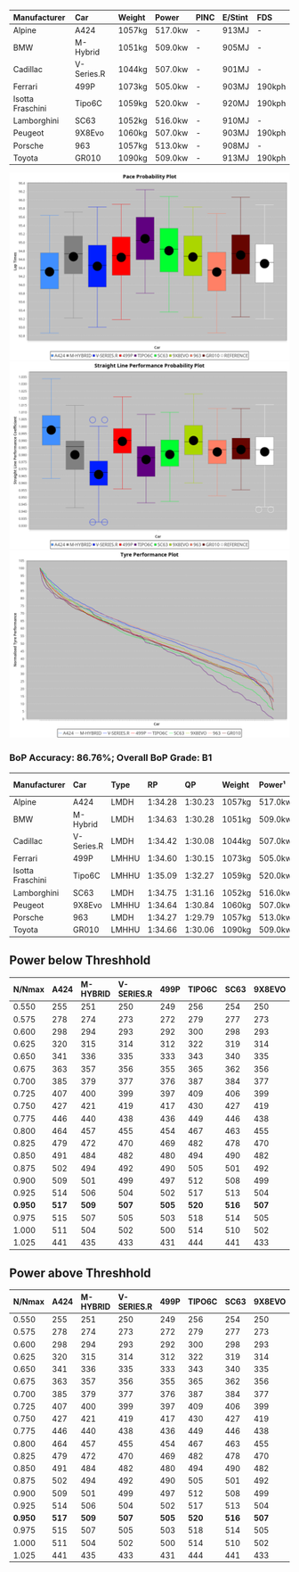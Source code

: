 | Manufacturer     | Car        | Weight | Power   | PINC    | E/Stint | FDS     |
|:-|:-|:-|:-|:-|:-|:-|
| Alpine           | A424       | 1057kg | 517.0kw |    -    | 913MJ   |    -    |
| BMW              | M-Hybrid   | 1051kg | 509.0kw |    -    | 905MJ   |    -    |
| Cadillac         | V-Series.R | 1044kg | 507.0kw |    -    | 901MJ   |    -    |
| Ferrari          | 499P       | 1073kg | 505.0kw |    -    | 903MJ   | 190kph  |
| Isotta Fraschini | Tipo6C     | 1059kg | 520.0kw |    -    | 920MJ   | 190kph  |
| Lamborghini      | SC63       | 1052kg | 516.0kw |    -    | 910MJ   |    -    |
| Peugeot          | 9X8Evo     | 1060kg | 507.0kw |    -    | 903MJ   | 190kph  |
| Porsche          | 963        | 1057kg | 513.0kw |    -    | 908MJ   |    -    |
| Toyota           | GR010      | 1090kg | 509.0kw |    -    | 913MJ   | 190kph  |

![PACECHART](./IMG/ACOMETHOD.png)
![STRAIGHTLINEPERFORMANCECHART](./IMG/ACOMETHOD_sp.png)
![TYREPERFORMANCECHART](./IMG/ACOMETHOD_tw.png)

### BoP Accuracy: 86.76%; Overall BoP Grade: B1
| Manufacturer     | Car        | Type  | RP      | QP      | Weight | Power¹  | Threshhold | PINC    | Power²   | E/Stint | AVG Vmax  | FDS     | RDLC | L/Stint | BOP-Grade | Model Accuracy | Model Points | Match%  | SimDiff |
|:-|:-|:-|:-|:-|:-|:-|:-|:-|:-|:-|:-|:-|:-|:-|:-|:-|:-|:-|:-|
| Alpine           | A424       | LMDH  | 1:34.28 | 1:30.23 | 1057kg | 517.0kw | 210.0kph   |    -    | 517.00kw |  913MJ  | 311.69kph |    -    | 1.00 | 37      | -B2       | 100.00%        | 870          | 83.80%  | ±0.40s  |
| BMW              | M-Hybrid   | LMDH  | 1:34.63 | 1:30.28 | 1051kg | 509.0kw | 210.0kph   |    -    | 509.00kw |  905MJ  | 308.37kph |    -    | 1.01 | 37      | ~A1       | 100.00%        | 1914         | 96.23%  | ±0.06s  |
| Cadillac         | V-Series.R | LMDH  | 1:34.42 | 1:30.08 | 1044kg | 507.0kw | 210.0kph   |    -    | 507.00kw |  901MJ  | 305.83kph |    -    | 1.02 | 37      | -A2       | 98.03%         | 3773         | 94.50%  | ±0.55s  |
| Ferrari          | 499P       | LMHHU | 1:34.60 | 1:30.15 | 1073kg | 505.0kw | 210.0kph   |    -    | 505.00kw |  903MJ  | 308.22kph | 190kph  | 1.02 | 37      | ~A1       | 100.00%        | 4212         | 100.00% | ±0.17s  |
| Isotta Fraschini | Tipo6C     | LMHHU | 1:35.09 | 1:32.27 | 1059kg | 520.0kw | 210.0kph   |    -    | 520.00kw |  920MJ  | 308.69kph | 190kph  | 1.05 | 37      | +Ω1       | 100.00%        | 105          | 45.31%  | ±0.08s  |
| Lamborghini      | SC63       | LMDH  | 1:34.75 | 1:31.16 | 1052kg | 516.0kw | 210.0kph   |    -    | 516.00kw |  910MJ  | 308.98kph |    -    | 1.03 | 37      | +A2       | 100.00%        | 597          | 93.07%  | ±0.05s  |
| Peugeot          | 9X8Evo     | LMHHU | 1:34.64 | 1:30.84 | 1060kg | 507.0kw | 210.0kph   |    -    | 507.00kw |  903MJ  | 309.26kph | 190kph  | 1.00 | 37      | +B2       | 100.00%        | 463          | 82.74%  | ±0.02s  |
| Porsche          | 963        | LMDH  | 1:34.27 | 1:29.79 | 1057kg | 513.0kw | 210.0kph   |    -    | 513.00kw |  908MJ  | 308.80kph |    -    | 1.01 | 37      | -B1       | 99.21%         | 10753        | 85.20%  | ±0.04s  |
| Toyota           | GR010      | LMHHU | 1:34.66 | 1:30.06 | 1090kg | 509.0kw | 210.0kph   |    -    | 509.00kw |  913MJ  | 306.60kph | 190kph  | 1.00 | 37      | ~A1       | 99.54%         | 3271         | 100.00% | ±0.09s  |

## Power below Threshhold
| N/Nmax    | A424    | M-HYBRID | V-SERIES.R | 499P    | TIPO6C  | SC63    | 9X8EVO  | 963     | GR010   |
|:-|:-|:-|:-|:-|:-|:-|:-|:-|:-|
|  0.550    |  255    |  251     |  250       |  249    |  256    |  254    |  250    |  253    |  251    |
|  0.575    |  278    |  274     |  273       |  272    |  279    |  277    |  273    |  276    |  274    |
|  0.600    |  298    |  294     |  293       |  292    |  300    |  298    |  293    |  296    |  294    |
|  0.625    |  320    |  315     |  314       |  312    |  322    |  319    |  314    |  317    |  315    |
|  0.650    |  341    |  336     |  335       |  333    |  343    |  340    |  335    |  338    |  336    |
|  0.675    |  363    |  357     |  356       |  355    |  365    |  362    |  356    |  360    |  357    |
|  0.700    |  385    |  379     |  377       |  376    |  387    |  384    |  377    |  382    |  379    |
|  0.725    |  407    |  400     |  399       |  397    |  409    |  406    |  399    |  403    |  400    |
|  0.750    |  427    |  421     |  419       |  417    |  430    |  427    |  419    |  424    |  421    |
|  0.775    |  446    |  440     |  438       |  436    |  449    |  446    |  438    |  443    |  440    |
|  0.800    |  464    |  457     |  455       |  454    |  467    |  463    |  455    |  461    |  457    |
|  0.825    |  479    |  472     |  470       |  469    |  482    |  478    |  470    |  476    |  472    |
|  0.850    |  491    |  484     |  482       |  480    |  494    |  490    |  482    |  487    |  484    |
|  0.875    |  502    |  494     |  492       |  490    |  505    |  501    |  492    |  498    |  494    |
|  0.900    |  509    |  501     |  499       |  497    |  512    |  508    |  499    |  505    |  501    |
|  0.925    |  514    |  506     |  504       |  502    |  517    |  513    |  504    |  510    |  506    |
| **0.950** | **517** | **509**  | **507**    | **505** | **520** | **516** | **507** | **513** | **509** |
|  0.975    |  515    |  507     |  505       |  503    |  518    |  514    |  505    |  511    |  507    |
|  1.000    |  511    |  504     |  502       |  500    |  514    |  510    |  502    |  507    |  504    |
|  1.025    |  441    |  435     |  433       |  431    |  444    |  441    |  433    |  438    |  435    |

## Power above Threshhold
| N/Nmax    | A424    | M-HYBRID | V-SERIES.R | 499P    | TIPO6C  | SC63    | 9X8EVO  | 963     | GR010   |
|:-|:-|:-|:-|:-|:-|:-|:-|:-|:-|
|  0.550    |  255    |  251     |  250       |  249    |  256    |  254    |  250    |  253    |  251    |
|  0.575    |  278    |  274     |  273       |  272    |  279    |  277    |  273    |  276    |  274    |
|  0.600    |  298    |  294     |  293       |  292    |  300    |  298    |  293    |  296    |  294    |
|  0.625    |  320    |  315     |  314       |  312    |  322    |  319    |  314    |  317    |  315    |
|  0.650    |  341    |  336     |  335       |  333    |  343    |  340    |  335    |  338    |  336    |
|  0.675    |  363    |  357     |  356       |  355    |  365    |  362    |  356    |  360    |  357    |
|  0.700    |  385    |  379     |  377       |  376    |  387    |  384    |  377    |  382    |  379    |
|  0.725    |  407    |  400     |  399       |  397    |  409    |  406    |  399    |  403    |  400    |
|  0.750    |  427    |  421     |  419       |  417    |  430    |  427    |  419    |  424    |  421    |
|  0.775    |  446    |  440     |  438       |  436    |  449    |  446    |  438    |  443    |  440    |
|  0.800    |  464    |  457     |  455       |  454    |  467    |  463    |  455    |  461    |  457    |
|  0.825    |  479    |  472     |  470       |  469    |  482    |  478    |  470    |  476    |  472    |
|  0.850    |  491    |  484     |  482       |  480    |  494    |  490    |  482    |  487    |  484    |
|  0.875    |  502    |  494     |  492       |  490    |  505    |  501    |  492    |  498    |  494    |
|  0.900    |  509    |  501     |  499       |  497    |  512    |  508    |  499    |  505    |  501    |
|  0.925    |  514    |  506     |  504       |  502    |  517    |  513    |  504    |  510    |  506    |
| **0.950** | **517** | **509**  | **507**    | **505** | **520** | **516** | **507** | **513** | **509** |
|  0.975    |  515    |  507     |  505       |  503    |  518    |  514    |  505    |  511    |  507    |
|  1.000    |  511    |  504     |  502       |  500    |  514    |  510    |  502    |  507    |  504    |
|  1.025    |  441    |  435     |  433       |  431    |  444    |  441    |  433    |  438    |  435    |
